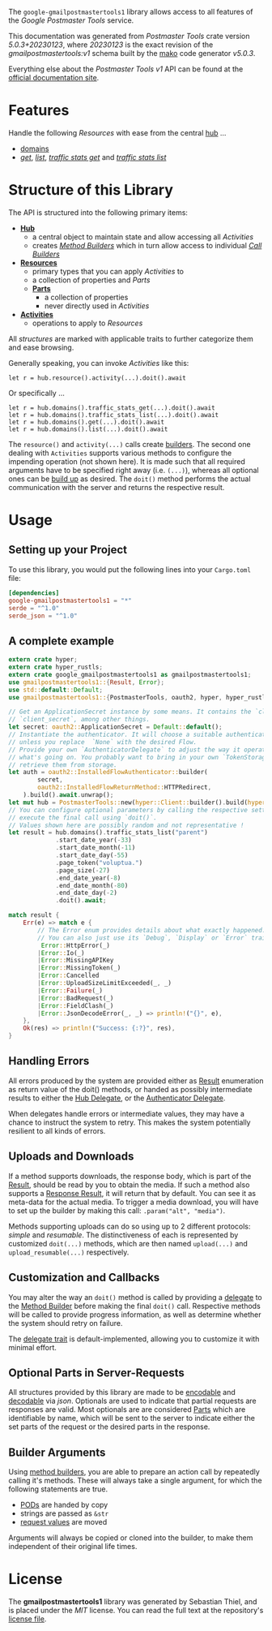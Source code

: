 <!---
DO NOT EDIT !
This file was generated automatically from 'src/generator/templates/api/README.md.mako'
DO NOT EDIT !
-->
The `google-gmailpostmastertools1` library allows access to all features of the *Google Postmaster Tools* service.

This documentation was generated from *Postmaster Tools* crate version *5.0.3+20230123*, where *20230123* is the exact revision of the *gmailpostmastertools:v1* schema built by the [mako](http://www.makotemplates.org/) code generator *v5.0.3*.

Everything else about the *Postmaster Tools* *v1* API can be found at the
[official documentation site](https://developers.google.com/gmail/postmaster).
# Features

Handle the following *Resources* with ease from the central [hub](https://docs.rs/google-gmailpostmastertools1/5.0.3+20230123/google_gmailpostmastertools1/PostmasterTools) ... 

* [domains](https://docs.rs/google-gmailpostmastertools1/5.0.3+20230123/google_gmailpostmastertools1/api::Domain)
 * [*get*](https://docs.rs/google-gmailpostmastertools1/5.0.3+20230123/google_gmailpostmastertools1/api::DomainGetCall), [*list*](https://docs.rs/google-gmailpostmastertools1/5.0.3+20230123/google_gmailpostmastertools1/api::DomainListCall), [*traffic stats get*](https://docs.rs/google-gmailpostmastertools1/5.0.3+20230123/google_gmailpostmastertools1/api::DomainTrafficStatGetCall) and [*traffic stats list*](https://docs.rs/google-gmailpostmastertools1/5.0.3+20230123/google_gmailpostmastertools1/api::DomainTrafficStatListCall)




# Structure of this Library

The API is structured into the following primary items:

* **[Hub](https://docs.rs/google-gmailpostmastertools1/5.0.3+20230123/google_gmailpostmastertools1/PostmasterTools)**
    * a central object to maintain state and allow accessing all *Activities*
    * creates [*Method Builders*](https://docs.rs/google-gmailpostmastertools1/5.0.3+20230123/google_gmailpostmastertools1/client::MethodsBuilder) which in turn
      allow access to individual [*Call Builders*](https://docs.rs/google-gmailpostmastertools1/5.0.3+20230123/google_gmailpostmastertools1/client::CallBuilder)
* **[Resources](https://docs.rs/google-gmailpostmastertools1/5.0.3+20230123/google_gmailpostmastertools1/client::Resource)**
    * primary types that you can apply *Activities* to
    * a collection of properties and *Parts*
    * **[Parts](https://docs.rs/google-gmailpostmastertools1/5.0.3+20230123/google_gmailpostmastertools1/client::Part)**
        * a collection of properties
        * never directly used in *Activities*
* **[Activities](https://docs.rs/google-gmailpostmastertools1/5.0.3+20230123/google_gmailpostmastertools1/client::CallBuilder)**
    * operations to apply to *Resources*

All *structures* are marked with applicable traits to further categorize them and ease browsing.

Generally speaking, you can invoke *Activities* like this:

```Rust,ignore
let r = hub.resource().activity(...).doit().await
```

Or specifically ...

```ignore
let r = hub.domains().traffic_stats_get(...).doit().await
let r = hub.domains().traffic_stats_list(...).doit().await
let r = hub.domains().get(...).doit().await
let r = hub.domains().list(...).doit().await
```

The `resource()` and `activity(...)` calls create [builders][builder-pattern]. The second one dealing with `Activities` 
supports various methods to configure the impending operation (not shown here). It is made such that all required arguments have to be 
specified right away (i.e. `(...)`), whereas all optional ones can be [build up][builder-pattern] as desired.
The `doit()` method performs the actual communication with the server and returns the respective result.

# Usage

## Setting up your Project

To use this library, you would put the following lines into your `Cargo.toml` file:

```toml
[dependencies]
google-gmailpostmastertools1 = "*"
serde = "^1.0"
serde_json = "^1.0"
```

## A complete example

```Rust
extern crate hyper;
extern crate hyper_rustls;
extern crate google_gmailpostmastertools1 as gmailpostmastertools1;
use gmailpostmastertools1::{Result, Error};
use std::default::Default;
use gmailpostmastertools1::{PostmasterTools, oauth2, hyper, hyper_rustls, chrono, FieldMask};

// Get an ApplicationSecret instance by some means. It contains the `client_id` and 
// `client_secret`, among other things.
let secret: oauth2::ApplicationSecret = Default::default();
// Instantiate the authenticator. It will choose a suitable authentication flow for you, 
// unless you replace  `None` with the desired Flow.
// Provide your own `AuthenticatorDelegate` to adjust the way it operates and get feedback about 
// what's going on. You probably want to bring in your own `TokenStorage` to persist tokens and
// retrieve them from storage.
let auth = oauth2::InstalledFlowAuthenticator::builder(
        secret,
        oauth2::InstalledFlowReturnMethod::HTTPRedirect,
    ).build().await.unwrap();
let mut hub = PostmasterTools::new(hyper::Client::builder().build(hyper_rustls::HttpsConnectorBuilder::new().with_native_roots().https_or_http().enable_http1().build()), auth);
// You can configure optional parameters by calling the respective setters at will, and
// execute the final call using `doit()`.
// Values shown here are possibly random and not representative !
let result = hub.domains().traffic_stats_list("parent")
             .start_date_year(-33)
             .start_date_month(-11)
             .start_date_day(-55)
             .page_token("voluptua.")
             .page_size(-27)
             .end_date_year(-8)
             .end_date_month(-80)
             .end_date_day(-2)
             .doit().await;

match result {
    Err(e) => match e {
        // The Error enum provides details about what exactly happened.
        // You can also just use its `Debug`, `Display` or `Error` traits
         Error::HttpError(_)
        |Error::Io(_)
        |Error::MissingAPIKey
        |Error::MissingToken(_)
        |Error::Cancelled
        |Error::UploadSizeLimitExceeded(_, _)
        |Error::Failure(_)
        |Error::BadRequest(_)
        |Error::FieldClash(_)
        |Error::JsonDecodeError(_, _) => println!("{}", e),
    },
    Ok(res) => println!("Success: {:?}", res),
}

```
## Handling Errors

All errors produced by the system are provided either as [Result](https://docs.rs/google-gmailpostmastertools1/5.0.3+20230123/google_gmailpostmastertools1/client::Result) enumeration as return value of
the doit() methods, or handed as possibly intermediate results to either the 
[Hub Delegate](https://docs.rs/google-gmailpostmastertools1/5.0.3+20230123/google_gmailpostmastertools1/client::Delegate), or the [Authenticator Delegate](https://docs.rs/yup-oauth2/*/yup_oauth2/trait.AuthenticatorDelegate.html).

When delegates handle errors or intermediate values, they may have a chance to instruct the system to retry. This 
makes the system potentially resilient to all kinds of errors.

## Uploads and Downloads
If a method supports downloads, the response body, which is part of the [Result](https://docs.rs/google-gmailpostmastertools1/5.0.3+20230123/google_gmailpostmastertools1/client::Result), should be
read by you to obtain the media.
If such a method also supports a [Response Result](https://docs.rs/google-gmailpostmastertools1/5.0.3+20230123/google_gmailpostmastertools1/client::ResponseResult), it will return that by default.
You can see it as meta-data for the actual media. To trigger a media download, you will have to set up the builder by making
this call: `.param("alt", "media")`.

Methods supporting uploads can do so using up to 2 different protocols: 
*simple* and *resumable*. The distinctiveness of each is represented by customized 
`doit(...)` methods, which are then named `upload(...)` and `upload_resumable(...)` respectively.

## Customization and Callbacks

You may alter the way an `doit()` method is called by providing a [delegate](https://docs.rs/google-gmailpostmastertools1/5.0.3+20230123/google_gmailpostmastertools1/client::Delegate) to the 
[Method Builder](https://docs.rs/google-gmailpostmastertools1/5.0.3+20230123/google_gmailpostmastertools1/client::CallBuilder) before making the final `doit()` call. 
Respective methods will be called to provide progress information, as well as determine whether the system should 
retry on failure.

The [delegate trait](https://docs.rs/google-gmailpostmastertools1/5.0.3+20230123/google_gmailpostmastertools1/client::Delegate) is default-implemented, allowing you to customize it with minimal effort.

## Optional Parts in Server-Requests

All structures provided by this library are made to be [encodable](https://docs.rs/google-gmailpostmastertools1/5.0.3+20230123/google_gmailpostmastertools1/client::RequestValue) and 
[decodable](https://docs.rs/google-gmailpostmastertools1/5.0.3+20230123/google_gmailpostmastertools1/client::ResponseResult) via *json*. Optionals are used to indicate that partial requests are responses 
are valid.
Most optionals are are considered [Parts](https://docs.rs/google-gmailpostmastertools1/5.0.3+20230123/google_gmailpostmastertools1/client::Part) which are identifiable by name, which will be sent to 
the server to indicate either the set parts of the request or the desired parts in the response.

## Builder Arguments

Using [method builders](https://docs.rs/google-gmailpostmastertools1/5.0.3+20230123/google_gmailpostmastertools1/client::CallBuilder), you are able to prepare an action call by repeatedly calling it's methods.
These will always take a single argument, for which the following statements are true.

* [PODs][wiki-pod] are handed by copy
* strings are passed as `&str`
* [request values](https://docs.rs/google-gmailpostmastertools1/5.0.3+20230123/google_gmailpostmastertools1/client::RequestValue) are moved

Arguments will always be copied or cloned into the builder, to make them independent of their original life times.

[wiki-pod]: http://en.wikipedia.org/wiki/Plain_old_data_structure
[builder-pattern]: http://en.wikipedia.org/wiki/Builder_pattern
[google-go-api]: https://github.com/google/google-api-go-client

# License
The **gmailpostmastertools1** library was generated by Sebastian Thiel, and is placed 
under the *MIT* license.
You can read the full text at the repository's [license file][repo-license].

[repo-license]: https://github.com/Byron/google-apis-rsblob/main/LICENSE.md

